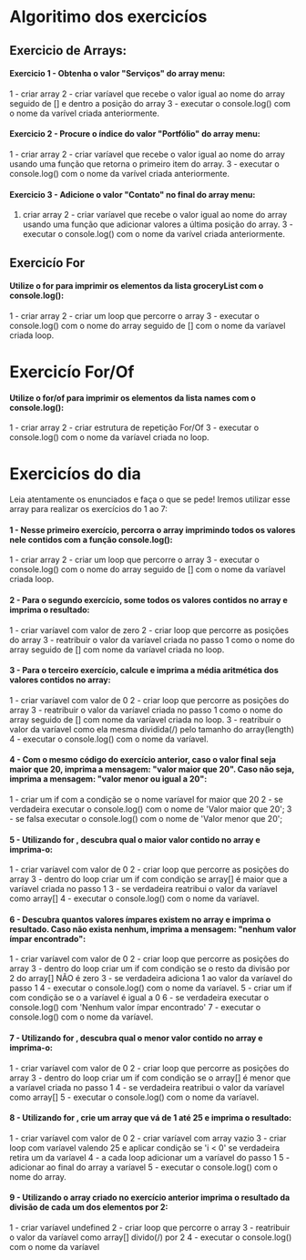 # Algoritimo dos exercicíos

## Exercicio de Arrays:

#### Exercicio 1 - Obtenha o valor "Serviços" do array menu:
1 - criar array
2 - criar varíavel que recebe o valor igual ao nome do array seguido de [] e dentro a posição do array
3 - executar o console.log() com o nome da varível criada anteriormente.

#### Exercicio 2 - Procure o índice do valor "Portfólio" do array menu:
1 - criar array
2 - criar varíavel  que recebe o valor igual ao nome do array usando uma função que retorna o primeiro item do array.
3 - executar o console.log() com o nome da varível criada anteriormente.

#### Exercicio 3 - Adicione o valor "Contato" no final do array menu:
1. criar array
2 - criar varíavel  que recebe o valor igual ao nome do array usando uma função que adicionar valores a última posição do array.
3 - executar o console.log() com o nome da varível criada anteriormente.


## Exercicío For

#### Utilize o for para imprimir os elementos da lista groceryList com o console.log():
1 - criar array 
2 - criar um loop que percorre o array
3 - executar o console.log() com o nome do array seguido de [] com o nome da varíavel criada loop.


# Exercicío For/Of

#### Utilize o for/of para imprimir os elementos da lista names com o console.log():
1 - criar array
2 - criar estrutura de repetição For/Of 
3 - executar o console.log() com o nome da varíavel criada no loop.


# Exercicíos do dia

Leia atentamente os enunciados e faça o que se pede! Iremos utilizar esse array para realizar os exercícios do 1 ao 7:

#### 1 - Nesse primeiro exercício, percorra o array imprimindo todos os valores nele contidos com a função console.log():
1 - criar array 
2 - criar um loop que percorre o array
3 - executar o console.log() com o nome do array seguido de [] com o nome da varíavel criada loop.

#### 2 - Para o segundo exercício, some todos os valores contidos no array e imprima o resultado:
1 - criar varíavel com valor de zero
2 - criar loop que percorre as posições do array
3 - reatribuir o valor da varíavel criada no passo 1 como o nome do array seguido de [] com nome da varíavel criada no loop.

#### 3 - Para o terceiro exercício, calcule e imprima a média aritmética dos valores contidos no array:
1 - criar varíavel com valor de 0
2 - criar loop que percorre as posições do array
3 - reatribuir o valor da varíavel criada no passo 1 como o nome do array seguido de [] com nome da varíavel criada no loop.
3 - reatribuir o valor da varíavel como ela mesma dividida(/) pelo tamanho do array(length) 
4 - executar o console.log() com o nome da varíavel.

#### 4 - Com o mesmo código do exercício anterior, caso o valor final seja maior que 20, imprima a mensagem: "valor maior que 20". Caso não seja, imprima a mensagem: "valor menor ou igual a 20":
1 - criar um if com a condição se o nome varíavel for maior que 20
2 - se verdadeira executar o console.log() com o nome de 'Valor maior que 20';
3 - se falsa executar o console.log() com o nome de 'Valor menor que 20';

#### 5 - Utilizando for , descubra qual o maior valor contido no array e imprima-o:
1 - criar varíavel com valor de 0
2 - criar loop que percorre as posições do array
3 - dentro do loop criar um if com condição se array[] é maior que a varíavel criada no passo 1
3 - se verdadeira reatribui o valor da varíavel como array[]
4 - executar o console.log() com o nome da varíavel.

#### 6 - Descubra quantos valores ímpares existem no array e imprima o resultado. Caso não exista nenhum, imprima a mensagem: "nenhum valor ímpar encontrado":
1 - criar varíavel com valor de 0
2 - criar loop que percorre as posições do array
3 - dentro do loop criar um if com condição se o resto da divisão por 2 do array[] NÃO é zero
3 - se verdadeira adiciona 1 ao valor da varíavel do passo 1
4 - executar o console.log() com o nome da varíavel.
5 - criar um if com condição se o a varíavel é igual a 0
6 - se verdadeira executar o console.log() com 'Nenhum valor ímpar encontrado'
7 - executar o console.log() com o nome da varíavel.

#### 7 - Utilizando for , descubra qual o menor valor contido no array e imprima-o:
1 - criar varíavel com valor de 0
2 - criar loop que percorre as posições do array
3 - dentro do loop criar um if com condição se o array[] é menor que a varíavel criada no passo 1
4 - se verdadeira reatribui o valor da varíavel como array[]
5 - executar o console.log() com o nome da varíavel.

#### 8 - Utilizando for , crie um array que vá de 1 até 25 e imprima o resultado:
1 - criar varíavel com valor de 0
2 - criar varíavel com array vazio
3 - criar loop com varíavel valendo 25 e aplicar condição se 'i < 0' se verdadeira retira um da varíavel
4 - a cada loop adicionar um a varíavel do passo 1
5 - adicionar ao final do array a varíavel
5 - executar o console.log() com o nome do array.

#### 9 - Utilizando o array criado no exercício anterior imprima o resultado da divisão de cada um dos elementos por 2:
1 - criar varíavel undefined
2 - criar loop que percorre o array
3 - reatribuir o valor da varíavel como array[]
divido(/) por 2
4 - executar o console.log() com o nome da varíavel

